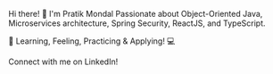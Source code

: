 Hi there! 👋 I'm Pratik Mondal
Passionate about Object-Oriented Java, Microservices architecture, Spring Security, ReactJS, and TypeScript.

🚀 Learning, Feeling, Practicing & Applying! 💻

Connect with me on LinkedIn!
